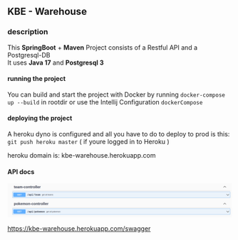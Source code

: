 ## KBE - Warehouse

### description

This **SpringBoot** + **Maven** Project consists of a Restful API and a Postgresql-DB<br/>
It uses **Java 17** and **Postgresql 3**<br/>

#### running the project

You can build and start the project with Docker by running  `docker-compose up --build` in rootdir or use the Intellij
Configuration `dockerCompose` <br/>

#### deploying the project

A heroku dyno is configured and all you have to do to deploy to prod is this: `git push heroku master` ( if youre logged
in to Heroku )

heroku domain is: kbe-warehouse.herokuapp.com

#### API docs

![alt text](./readMeResources/swagger.png)

https://kbe-warehouse.herokuapp.com/swagger
